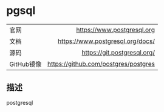 # pgsql

|            |                                      |
| ---------- | -----------------------------------: |
| 官网       |           https://www.postgresql.org |
| 文档       |     https://www.postgresql.org/docs/ |
| 源码       |          https://git.postgresql.org/ |
| GitHub镜像 | https://github.com/postgres/postgres |

## 描述

postgresql
